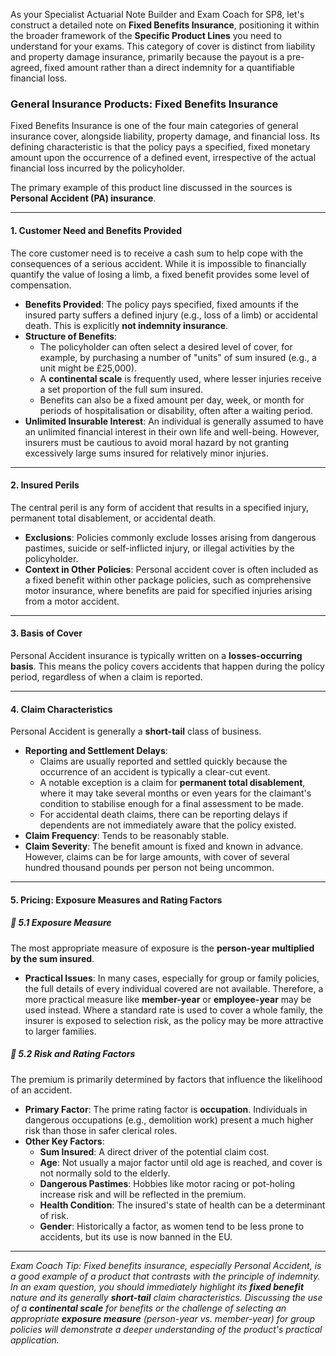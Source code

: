As your Specialist Actuarial Note Builder and Exam Coach for SP8, let's construct a detailed note on **Fixed Benefits Insurance**, positioning it within the broader framework of the **Specific Product Lines** you need to understand for your exams. This category of cover is distinct from liability and property damage insurance, primarily because the payout is a pre-agreed, fixed amount rather than a direct indemnity for a quantifiable financial loss.

### **General Insurance Products: Fixed Benefits Insurance**

Fixed Benefits Insurance is one of the four main categories of general insurance cover, alongside liability, property damage, and financial loss. Its defining characteristic is that the policy pays a specified, fixed monetary amount upon the occurrence of a defined event, irrespective of the actual financial loss incurred by the policyholder.

The primary example of this product line discussed in the sources is **Personal Accident (PA) insurance**.

---

#### **1\. Customer Need and Benefits Provided**

The core customer need is to receive a cash sum to help cope with the consequences of a serious accident. While it is impossible to financially quantify the value of losing a limb, a fixed benefit provides some level of compensation.

* **Benefits Provided**: The policy pays specified, fixed amounts if the insured party suffers a defined injury (e.g., loss of a limb) or accidental death. This is explicitly **not indemnity insurance**.  
* **Structure of Benefits**:  
  * The policyholder can often select a desired level of cover, for example, by purchasing a number of "units" of sum insured (e.g., a unit might be £25,000).  
  * A **continental scale** is frequently used, where lesser injuries receive a set proportion of the full sum insured.  
  * Benefits can also be a fixed amount per day, week, or month for periods of hospitalisation or disability, often after a waiting period.  
* **Unlimited Insurable Interest**: An individual is generally assumed to have an unlimited financial interest in their own life and well-being. However, insurers must be cautious to avoid moral hazard by not granting excessively large sums insured for relatively minor injuries.

---

#### **2\. Insured Perils**

The central peril is any form of accident that results in a specified injury, permanent total disablement, or accidental death.

* **Exclusions**: Policies commonly exclude losses arising from dangerous pastimes, suicide or self-inflicted injury, or illegal activities by the policyholder.  
* **Context in Other Policies**: Personal accident cover is often included as a fixed benefit within other package policies, such as comprehensive motor insurance, where benefits are paid for specified injuries arising from a motor accident.

---

#### **3\. Basis of Cover**

Personal Accident insurance is typically written on a **losses-occurring basis**. This means the policy covers accidents that happen during the policy period, regardless of when a claim is reported.

---

#### **4\. Claim Characteristics**

Personal Accident is generally a **short-tail** class of business.

* **Reporting and Settlement Delays**:  
  * Claims are usually reported and settled quickly because the occurrence of an accident is typically a clear-cut event.  
  * A notable exception is a claim for **permanent total disablement**, where it may take several months or even years for the claimant's condition to stabilise enough for a final assessment to be made.  
  * For accidental death claims, there can be reporting delays if dependents are not immediately aware that the policy existed.  
* **Claim Frequency**: Tends to be reasonably stable.  
* **Claim Severity**: The benefit amount is fixed and known in advance. However, claims can be for large amounts, with cover of several hundred thousand pounds per person not being uncommon.

---

#### **5\. Pricing: Exposure Measures and Rating Factors**

##### **🔸 5.1 Exposure Measure**

The most appropriate measure of exposure is the **person-year multiplied by the sum insured**.

* **Practical Issues**: In many cases, especially for group or family policies, the full details of every individual covered are not available. Therefore, a more practical measure like **member-year** or **employee-year** may be used instead. Where a standard rate is used to cover a whole family, the insurer is exposed to selection risk, as the policy may be more attractive to larger families.

##### **🔸 5.2 Risk and Rating Factors**

The premium is primarily determined by factors that influence the likelihood of an accident.

* **Primary Factor**: The prime rating factor is **occupation**. Individuals in dangerous occupations (e.g., demolition work) present a much higher risk than those in safer clerical roles.  
* **Other Key Factors**:  
  * **Sum Insured**: A direct driver of the potential claim cost.  
  * **Age**: Not usually a major factor until old age is reached, and cover is not normally sold to the elderly.  
  * **Dangerous Pastimes**: Hobbies like motor racing or pot-holing increase risk and will be reflected in the premium.  
  * **Health Condition**: The insured's state of health can be a determinant of risk.  
  * **Gender**: Historically a factor, as women tend to be less prone to accidents, but its use is now banned in the EU.

---

*Exam Coach Tip: Fixed benefits insurance, especially Personal Accident, is a good example of a product that contrasts with the principle of indemnity. In an exam question, you should immediately highlight its **fixed benefit** nature and its generally **short-tail** claim characteristics. Discussing the use of a **continental scale** for benefits or the challenge of selecting an appropriate **exposure measure** (person-year vs. member-year) for group policies will demonstrate a deeper understanding of the product's practical application.*

